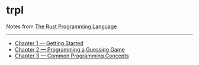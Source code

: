 # trpl

Notes from [The Rust Programming Language](https://doc.rust-lang.org/stable/book/)

---

- [Chapter 1 — Getting Started](/chap_1/)
- [Chapter 2 — Programming a Guessing Game](/chap_2/)
- [Chapter 3 — Common Programming Concepts](/chap_3/)